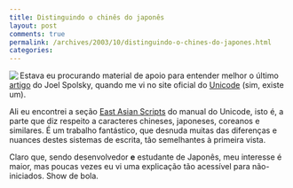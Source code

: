 ```yaml
---
title: Distinguindo o chinês do japonês
layout: post
comments: true
permalink: /archives/2003/10/distinguindo-o-chines-do-japones.html
categories:
---
```

<img src=//chester.me/img/blig/kanji.gif align="left" border=0>Estava eu procurando material de apoio para entender melhor o último <a href="http://www.joelonsoftware.com/articles/Unicode.html" >artigo</a> do Joel Spolsky, quando me vi no site oficial do <a href="http://www.unicode.org/" >Unicode</a> (sim, existe um).

Ali eu encontrei a seção <a href="http://www.unicode.org/versions/Unicode4.0.0/ch11.pdf" >East Asian Scripts</a> do manual do Unicode, isto é, a parte que diz respeito a caracteres chineses, japoneses, coreanos e similares. É um trabalho fantástico, que desnuda muitas das diferenças e nuances destes sistemas de escrita, tão semelhantes à primeira vista.

Claro que, sendo desenvolvedor **e** estudante de Japonês, meu interesse é maior, mas poucas vezes eu vi uma explicação tão acessível para não-iniciados. Show de bola.
